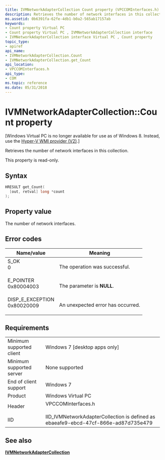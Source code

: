 ```yaml
---
title: IVMNetworkAdapterCollection Count property (VPCCOMInterfaces.h)
description: Retrieves the number of network interfaces in this collection.
ms.assetid: 0b6391fa-62fe-4db1-b0a2-565ab17157ab
keywords:
- Count property Virtual PC
- Count property Virtual PC , IVMNetworkAdapterCollection interface
- IVMNetworkAdapterCollection interface Virtual PC , Count property
topic_type:
- apiref
api_name:
- IVMNetworkAdapterCollection.Count
- IVMNetworkAdapterCollection.get_Count
api_location:
- VPCCOMInterfaces.h
api_type:
- COM
ms.topic: reference
ms.date: 05/31/2018
---
```


# IVMNetworkAdapterCollection::Count property

\[Windows Virtual PC is no longer available for use as of Windows 8. Instead, use the [Hyper-V WMI provider (V2)](/windows/desktop/HyperV_v2/windows-virtualization-portal).\]

Retrieves the number of network interfaces in this collection.

This property is read-only.

## Syntax


```C++
HRESULT get_Count(
  [out, retval] long *count
);
```



## Property value

The number of network interfaces.

## Error codes



| Name/value                                                                                                                                                    | Meaning                                      |
|---------------------------------------------------------------------------------------------------------------------------------------------------------------|----------------------------------------------|
| <dl> <dt>S\_OK</dt> <dt>0</dt> </dl>                       | The operation was successful.<br/>     |
| <dl> <dt>E\_POINTER</dt> <dt>0x80004003</dt> </dl>         | The parameter is **NULL**.<br/>        |
| <dl> <dt>DISP\_E\_EXCEPTION</dt> <dt>0x80020009</dt> </dl> | An unexpected error has occurred.<br/> |



## Requirements



|                                     |                                                                                                |
|-------------------------------------|------------------------------------------------------------------------------------------------|
| Minimum supported client<br/> | Windows 7 \[desktop apps only\]<br/>                                                     |
| Minimum supported server<br/> | None supported<br/>                                                                      |
| End of client support<br/>    | Windows 7<br/>                                                                           |
| Product<br/>                  | Windows Virtual PC<br/>                                                                  |
| Header<br/>                   | <dl> <dt>VPCCOMInterfaces.h</dt> </dl>  |
| IID<br/>                      | IID\_IVMNetworkAdapterCollection is defined as ebaeafe9-ebcd-47cf-866e-ad87d735e479<br/> |



## See also

<dl> <dt>

[**IVMNetworkAdapterCollection**](ivmnetworkadaptercollection.md)
</dt> </dl>

 


